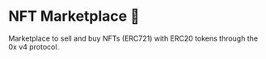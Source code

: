 # NFT Marketplace 🛒

Marketplace to sell and buy NFTs (ERC721) with ERC20 tokens through the 0x v4 protocol.
